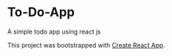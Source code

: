 # To-Do-App
A simple todo app using react js


This project was bootstrapped with [Create React App](https://github.com/facebook/create-react-app).

